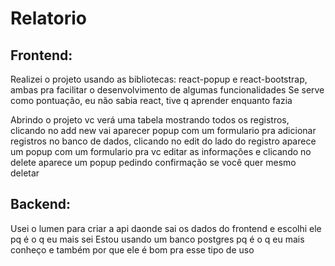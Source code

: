 # Relatorio 

## Frontend:

Realizei o projeto usando as bibliotecas: react-popup e react-bootstrap, ambas pra facilitar o desenvolvimento de algumas funcionalidades
Se serve como pontuação, eu não sabia react, tive q aprender enquanto fazia

Abrindo o projeto vc verá uma tabela mostrando todos os registros, clicando no add new vai aparecer popup com um formulario pra adicionar registros no banco de dados, clicando no edit do lado do registro aparece um popup com um formulario pra vc editar as informações e clicando no delete aparece um popup pedindo confirmação se você quer mesmo deletar

## Backend:

Usei o lumen para criar a api daonde sai os dados do frontend e escolhi ele pq é o q eu mais sei
Estou usando um banco postgres pq é o q eu mais conheço e também por que ele é bom pra esse tipo de uso

